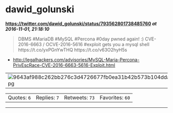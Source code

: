 # dawid_golunski
**https://twitter.com/dawid_golunski/status/793562801738485760 _at 2016-11-01, 21:18:10_**
<blockquote>
DBMS #MariaDB #MySQL #Percona #0day pwned again! :)  CVE-2016-6663 / OCVE-2016-5616 #exploit gets you a mysql shell  https://t.co/yxPGnYwTHQ https://t.co/v63O2hyH5s
</blockquote>

* http://legalhackers.com/advisories/MySQL-Maria-Percona-PrivEscRace-CVE-2016-6663-5616-Exploit.html

<table><tr>
<td><img src="pictures/9643af988c262bb276c3d4726677fb0ea31b42b573b104dda323b397740e9a3a.jpg" alt="9643af988c262bb276c3d4726677fb0ea31b42b573b104dda323b397740e9a3a.jpg"></td>
</table></tr>
<table><tr>
<td>Quotes: <code>6</code></td>
<td>Replies: <code>7</code></td>
<td>Retweets: <code>73</code></td>
<td>Favorites: <code>60</code></td>
</tr></table>

---

